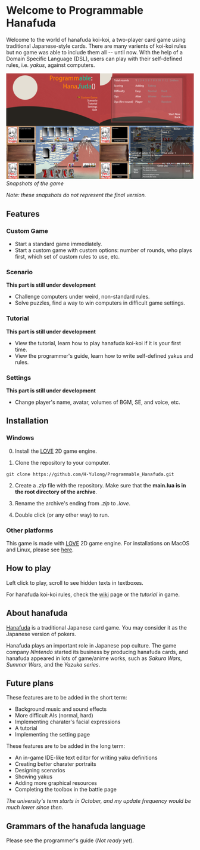# Welcome to Programmable Hanafuda

Welcome to the world of hanafuda koi-koi, a two-player card game using traditional Japanese-style cards. There are many varients of koi-koi rules but no game was able to include them all -- until now. With the help of a Domain Specific Language (DSL), users can play with their self-defined rules, i.e. *yakus*, against computers.

![Game snapshots](data/graphics/snapshots.png)
*Snapshots of the game*

*Note: these snapshots do not represent the final version.*

## Features

### Custom Game
- Start a standard game immediately.
- Start a custom game with custom options: number of rounds, who plays first, which set of custom rules to use, etc.

### Scenario
**This part is still under development** 
- Challenge computers under weird, non-standard rules.
- Solve puzzles, find a way to win computers in difficult game settings.  

### Tutorial
**This part is still under development**
- View the tutorial, learn how to play hanafuda koi-koi if it is your first time.
- View the programmer's guide, learn how to write self-defined yakus and rules.

### Settings
**This part is still under development**
- Change player's name, avatar, volumes of BGM, SE, and voice, etc.

## Installation

### Windows

0. Install the [LOVE](https://love2d.org/) 2D game engine.

1. Clone the repository to your computer.

```shell
git clone https://github.com/H-Yulong/Programmable_Hanafuda.git
```

2. Create a *.zip* file with the repository. Make sure that the **main.lua is in the root directory of the archive**.

3. Rename the archive's ending from *.zip* to *.love*.

4. Double click (or any other way) to run.

### Other platforms

This game is made with [LOVE](https://love2d.org/) 2D game engine.
For installations on MacOS and Linux, please see [here](https://love2d.org/wiki/Game_Distribution).


## How to play

Left click to play, scroll to see hidden texts in textboxes.

For hanafuda koi-koi rules, check the [wiki](https://en.wikipedia.org/wiki/Koi-Koi) page or the *tutorial* in game.

## About hanafuda

[Hanafuda](https://en.wikipedia.org/wiki/Hanafuda) is a traditional Japanese card game. You may consider it as the Japanese version of pokers.

Hanafuda plays an important role in Japanese pop culture. The game company *Nintendo* started its business by producing hanafuda cards, and hanafuda appeared in lots of game/anime works, such as *Sakura Wars*, *Summar Wars*, and the *Yazuka series*.

## Future plans

These features are to be added in the short term:

- Background music and sound effects
- More difficult AIs (normal, hard)
- Implementing charater's facial expressions
- A tutorial
- Implementing the setting page

These features are to be added in the long term:

- An in-game IDE-like text editor for writing yaku definitions
- Creating better charater portraits
- Designing scenarios
- Showing yakus
- Adding more graphical resources
- Completing the toolbox in the battle page

*The university's term starts in October, and my update frequency would be much lower since then.*

## Grammars of the hanafuda language
Please see the programmer's guide (*Not ready yet*).

